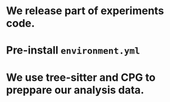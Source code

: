 # We release part of experiments code.
# Pre-install `environment.yml`
# We use tree-sitter and CPG to preppare our analysis data.
